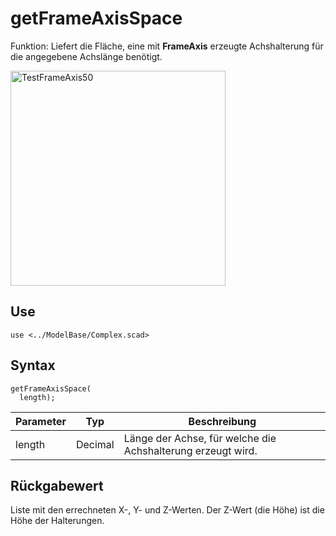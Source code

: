 # getFrameAxisSpace

Funktion: Liefert die Fläche, eine mit __FrameAxis__ erzeugte Achshalterung für die angegebene Achslänge benötigt.

<img width="344" alt="TestFrameAxis50" src="https://user-images.githubusercontent.com/48654609/168169350-8ad37a91-c90a-4ef4-9721-c32ca065ae90.png">

## Use
```
use <../ModelBase/Complex.scad>
```

## Syntax
```
getFrameAxisSpace(
  length);
```

| Parameter | Typ | Beschreibung |
| ------ | ------ | ------ |
| length | Decimal | Länge der Achse, für welche die Achshalterung erzeugt wird. |

## Rückgabewert
Liste mit den errechneten X-, Y- und Z-Werten. Der Z-Wert (die Höhe) ist die Höhe der Halterungen.
